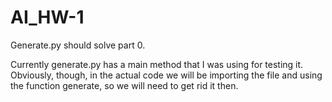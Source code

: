 # AI_HW-1

Generate.py should solve part 0.

Currently generate.py has a main method that I was using for testing it. Obviously, though, in the actual code we will be importing the file and using the function generate, so we will need to get rid it then. 

